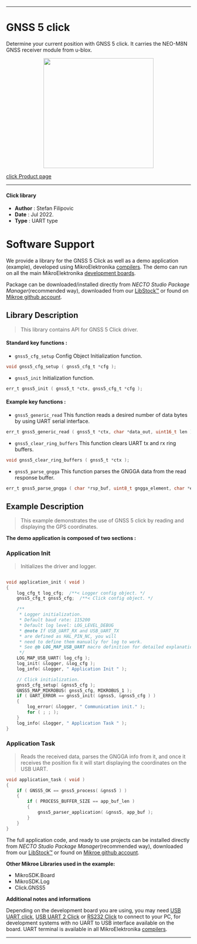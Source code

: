 
---
# GNSS 5 click

Determine your current position with GNSS 5 click. It carries the NEO-M8N GNSS receiver module from u-blox.

<p align="center">
  <img src="https://download.mikroe.com/images/click_for_ide/gnss5_click.png" height=300px>
</p>

[click Product page](https://www.mikroe.com/gnss-5-click)

---


#### Click library

- **Author**        : Stefan Filipovic
- **Date**          : Jul 2022.
- **Type**          : UART type


# Software Support

We provide a library for the GNSS 5 Click
as well as a demo application (example), developed using MikroElektronika
[compilers](https://www.mikroe.com/necto-studio).
The demo can run on all the main MikroElektronika [development boards](https://www.mikroe.com/development-boards).

Package can be downloaded/installed directly from *NECTO Studio Package Manager*(recommended way), downloaded from our [LibStock&trade;](https://libstock.mikroe.com) or found on [Mikroe github account](https://github.com/MikroElektronika/mikrosdk_click_v2/tree/master/clicks).

## Library Description

> This library contains API for GNSS 5 Click driver.

#### Standard key functions :

- `gnss5_cfg_setup` Config Object Initialization function.
```c
void gnss5_cfg_setup ( gnss5_cfg_t *cfg );
```

- `gnss5_init` Initialization function.
```c
err_t gnss5_init ( gnss5_t *ctx, gnss5_cfg_t *cfg );
```

#### Example key functions :

- `gnss5_generic_read` This function reads a desired number of data bytes by using UART serial interface.
```c
err_t gnss5_generic_read ( gnss5_t *ctx, char *data_out, uint16_t len );
```

- `gnss5_clear_ring_buffers` This function clears UART tx and rx ring buffers.
```c
void gnss5_clear_ring_buffers ( gnss5_t *ctx );
```

- `gnss5_parse_gngga` This function parses the GNGGA data from the read response buffer.
```c
err_t gnss5_parse_gngga ( char *rsp_buf, uint8_t gngga_element, char *element_data );
```

## Example Description

> This example demonstrates the use of GNSS 5 click by reading and displaying the GPS coordinates.

**The demo application is composed of two sections :**

### Application Init

> Initializes the driver and logger.

```c

void application_init ( void )
{
    log_cfg_t log_cfg;  /**< Logger config object. */
    gnss5_cfg_t gnss5_cfg;  /**< Click config object. */

    /** 
     * Logger initialization.
     * Default baud rate: 115200
     * Default log level: LOG_LEVEL_DEBUG
     * @note If USB_UART_RX and USB_UART_TX 
     * are defined as HAL_PIN_NC, you will 
     * need to define them manually for log to work. 
     * See @b LOG_MAP_USB_UART macro definition for detailed explanation.
     */
    LOG_MAP_USB_UART( log_cfg );
    log_init( &logger, &log_cfg );
    log_info( &logger, " Application Init " );

    // Click initialization.
    gnss5_cfg_setup( &gnss5_cfg );
    GNSS5_MAP_MIKROBUS( gnss5_cfg, MIKROBUS_1 );
    if ( UART_ERROR == gnss5_init( &gnss5, &gnss5_cfg ) ) 
    {
        log_error( &logger, " Communication init." );
        for ( ; ; );
    }
    log_info( &logger, " Application Task " );
}

```

### Application Task

> Reads the received data, parses the GNGGA info from it, and once it receives the position fix it will start displaying the coordinates on the USB UART.

```c
void application_task ( void )
{
    if ( GNSS5_OK == gnss5_process( &gnss5 ) )
    {
        if ( PROCESS_BUFFER_SIZE == app_buf_len )
        {
            gnss5_parser_application( &gnss5, app_buf );
        }
    }
}
```

The full application code, and ready to use projects can be installed directly from *NECTO Studio Package Manager*(recommended way), downloaded from our [LibStock&trade;](https://libstock.mikroe.com) or found on [Mikroe github account](https://github.com/MikroElektronika/mikrosdk_click_v2/tree/master/clicks).

**Other Mikroe Libraries used in the example:**

- MikroSDK.Board
- MikroSDK.Log
- Click.GNSS5

**Additional notes and informations**

Depending on the development board you are using, you may need
[USB UART click](https://www.mikroe.com/usb-uart-click),
[USB UART 2 Click](https://www.mikroe.com/usb-uart-2-click) or
[RS232 Click](https://www.mikroe.com/rs232-click) to connect to your PC, for
development systems with no UART to USB interface available on the board. UART
terminal is available in all MikroElektronika
[compilers](https://shop.mikroe.com/compilers).

---

